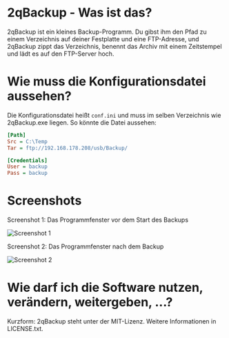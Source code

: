 # 2qBackup - Was ist das?

2qBackup ist ein kleines Backup-Programm. Du gibst ihm den Pfad zu einem Verzeichnis auf deiner Festplatte und eine FTP-Adresse, und 2qBackup zippt das Verzeichnis, benennt das Archiv mit einem Zeitstempel und lädt es auf den FTP-Server hoch.

# Wie muss die Konfigurationsdatei aussehen?

Die Konfigurationsdatei heißt `conf.ini` und muss im selben Verzeichnis wie 2qBackup.exe liegen. So könnte die Datei aussehen:

```ini
[Path]
Src = C:\Temp
Tar = ftp://192.168.178.208/usb/Backup/

[Credentials]
User = backup
Pass = backup
```

# Screenshots

Screenshot 1: Das Programmfenster vor dem Start des Backups

![Screenshot 1](http://embed.githubdl.bitendlager.tk/2qBackup/screenshot_1.png)

Screenshot 2: Das Programmfenster nach dem Backup

![Screenshot 2](http://embed.githubdl.bitendlager.tk/2qBackup/screenshot_2.png)

# Wie darf ich die Software nutzen, verändern, weitergeben, ...?

Kurzform: 2qBackup steht unter der MIT-Lizenz. Weitere Informationen in LICENSE.txt.
